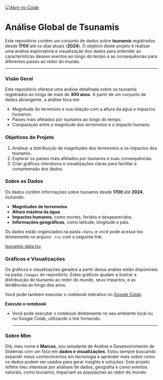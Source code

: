 [![Abrir no Colab](https://colab.research.google.com/assets/colab-badge.svg)](https://colab.research.google.com/github/roaring90s/tsunamis-analise-global/blob/main/1_tsunami-world-analysis.ipynb)

# Análise Global de Tsunamis

Este repositório contém um conjunto de dados sobre **tsunamis** registrados desde **1700** até os dias atuais (**2024**). O objetivo deste projeto é realizar uma análise exploratória e visualização dos dados para entender as características desses eventos ao longo do tempo e as consequências para diferentes países ao redor do mundo.

---

### Visão Geral

Este repositório oferece uma análise detalhada sobre os tsunamis registrados ao longo de mais de **300 anos**. A partir de um conjunto de dados abrangente, a análise foca em:

- Magnitude do terremoto e sua relação com a altura da água e impactos humanos.
- Países mais afetados por tsunamis ao longo do tempo.
- Comparação entre a magnitude dos terremotos e o impacto humano.

### Objetivos do Projeto

1. Analisar a distribuição de magnitudes dos terremotos e os impactos dos tsunamis.
2. Explorar os países mais afetados por tsunamis e suas consequências.
3. Criar gráficos interativos e visualizações claras para facilitar a compreensão dos dados.

### Sobre os Dados

Os dados contêm informações sobre tsunamis desde **1700** até **2024**, incluindo:
- **Magnitudes de terremotos**.
- **Altura máxima da água**.
- **Impactos humanos**, como mortes, feridos e desaparecidos.
- **Informações geográficas**, como latitude, longitude e país.

Os dados estão organizados na pasta `/data`, e você pode acessá-los diretamente no arquivo `.tsv` com o seguinte link:

[tsunamis-data.tsv](https://github.com/roaring90s/tsunamis-analise-global/blob/main/data/tsunamis-data.tsv)

### Gráficos e Visualizações

Os gráficos e visualizações gerados a partir dessa análise estão disponíveis na pasta `/images` do repositório. Estes gráficos ajudam a ilustrar a distribuição de tsunamis ao redor do mundo, seus impactos, e as tendências ao longo dos anos.

Você pode também executar o notebook interativo no [Google Colab](https://colab.research.google.com/github/roaring90s/tsunamis-analise-global/blob/main/1_tsunami-world-analysis.ipynb).

**Execute o notebook**:
- Você pode executar o notebook diretamente no seu ambiente local ou no Google Colab, utilizando o link fornecido.

  ---

### Sobre Mim

Olá, meu nome é **Marcos**, sou estudante de Análise e Desenvolvimento de Sistemas com um foco em **dados e visualizações**. Estou sempre buscando expandir meus conhecimentos em tecnologia e aprender mais sobre como os dados podem ser usados para gerar insights e soluções. Este projeto reflete meu interesse por análises de dados, geografia e como eventos naturais, como tsunamis, impactam as populações ao redor do mundo.

